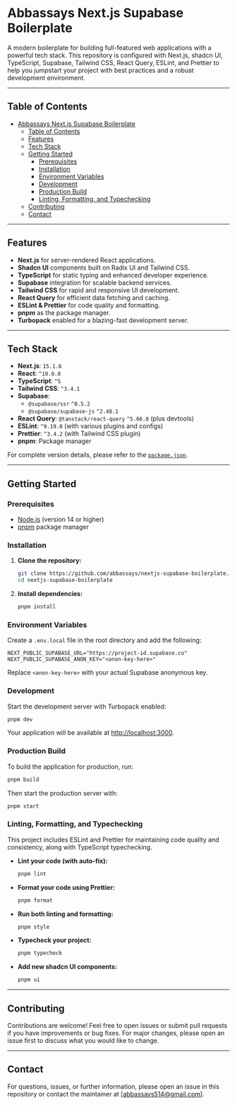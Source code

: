# Abbassays Next.js Supabase Boilerplate

A modern boilerplate for building full-featured web applications with a powerful tech stack. This repository is configured with Next.js, shadcn UI, TypeScript, Supabase, Tailwind CSS, React Query, ESLint, and Prettier to help you jumpstart your project with best practices and a robust development environment.

---

## Table of Contents

- [Abbassays Next.js Supabase Boilerplate](#abbassays-nextjs-supabase-boilerplate)
  - [Table of Contents](#table-of-contents)
  - [Features](#features)
  - [Tech Stack](#tech-stack)
  - [Getting Started](#getting-started)
    - [Prerequisites](#prerequisites)
    - [Installation](#installation)
    - [Environment Variables](#environment-variables)
    - [Development](#development)
    - [Production Build](#production-build)
    - [Linting, Formatting, and Typechecking](#linting-formatting-and-typechecking)
  - [Contributing](#contributing)
  - [Contact](#contact)

---

## Features

- **Next.js** for server-rendered React applications.
- **Shadcn UI** components built on Radix UI and Tailwind CSS.
- **TypeScript** for static typing and enhanced developer experience.
- **Supabase** integration for scalable backend services.
- **Tailwind CSS** for rapid and responsive UI development.
- **React Query** for efficient data fetching and caching.
- **ESLint & Prettier** for code quality and formatting.
- **pnpm** as the package manager.
- **Turbopack** enabled for a blazing-fast development server.

---

## Tech Stack

- **Next.js**: `15.1.6`
- **React**: `^19.0.0`
- **TypeScript**: `^5`
- **Tailwind CSS**: `^3.4.1`
- **Supabase**:
  - `@supabase/ssr` `^0.5.2`
  - `@supabase/supabase-js` `^2.48.1`
- **React Query**: `@tanstack/react-query` `^5.66.0` (plus devtools)
- **ESLint**: `^9.19.0` (with various plugins and configs)
- **Prettier**: `^3.4.2` (with Tailwind CSS plugin)
- **pnpm**: Package manager

For complete version details, please refer to the [`package.json`](./package.json).

---

## Getting Started

### Prerequisites

- [Node.js](https://nodejs.org/) (version 14 or higher)
- [pnpm](https://pnpm.io/) package manager

### Installation

1. **Clone the repository:**

   ```bash
   git clone https://github.com/abbassays/nextjs-supabase-boilerplate.git
   cd nextjs-supabase-boilerplate
   ```

2. **Install dependencies:**

   ```bash
   pnpm install
   ```

### Environment Variables

Create a `.env.local` file in the root directory and add the following:

```env
NEXT_PUBLIC_SUPABASE_URL="https://project-id.supabase.co"
NEXT_PUBLIC_SUPABASE_ANON_KEY="<anon-key-here>"
```

Replace `<anon-key-here>` with your actual Supabase anonymous key.

### Development

Start the development server with Turbopack enabled:

```bash
pnpm dev
```

Your application will be available at [http://localhost:3000](http://localhost:3000).

### Production Build

To build the application for production, run:

```bash
pnpm build
```

Then start the production server with:

```bash
pnpm start
```

### Linting, Formatting, and Typechecking

This project includes ESLint and Prettier for maintaining code quality and consistency, along with TypeScript typechecking.

- **Lint your code (with auto-fix):**

  ```bash
  pnpm lint
  ```

- **Format your code using Prettier:**

  ```bash
  pnpm format
  ```

- **Run both linting and formatting:**

  ```bash
  pnpm style
  ```

- **Typecheck your project:**

  ```bash
  pnpm typecheck
  ```

- **Add new shadcn UI components:**

  ```bash
  pnpm ui
  ```

---

## Contributing

Contributions are welcome! Feel free to open issues or submit pull requests if you have improvements or bug fixes. For major changes, please open an issue first to discuss what you would like to change.

---

## Contact

For questions, issues, or further information, please open an issue in this repository or contact the maintainer at [abbassays514@gmail.com].